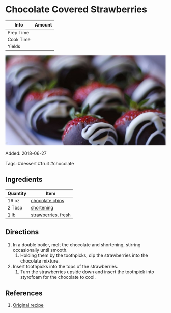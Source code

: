 # Chocolate Covered Strawberries

| Info      | Amount |
| --------- | ------ |
| Prep Time |        |
| Cook Time |        |
| Yields    |        |

![Chocolate covered strawberries](Media/chocolate-covered-strawberries.jpg)

Added: 2018-06-27

Tags: #dessert #fruit #chocolate

## Ingredients

| Quantity | Item                                                    |
| -------- | ------------------------------------------------------- |
| 16 oz    | [chocolate chips](../_ingredients/chocolate%20chips.md) |
| 2 Tbsp   | [shortening](../_ingredients/shortening.md)             |
| 1 lb     | [strawberries](../_ingredients/strawberries.md), fresh  |

## Directions

1. In a double boiler, melt the chocolate and shortening, stirring occasionally until smooth.
   1. Holding them by the toothpicks, dip the strawberries into the chocolate mixture.
2. Insert toothpicks into the tops of the strawberries.
   1. Turn the strawberries upside down and insert the toothpick into styrofoam for the chocolate to cool.

## References

1. [Original recipe](https://www.allrecipes.com/recipe/21712/chocolate-covered-strawberries/)
